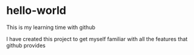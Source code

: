 # hello-world

This is my learning time with github

I have created this project to get myself familiar with all the features that github provides
